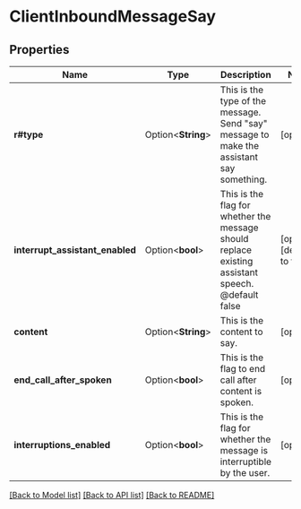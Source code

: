 # ClientInboundMessageSay

## Properties

Name | Type | Description | Notes
------------ | ------------- | ------------- | -------------
**r#type** | Option<**String**> | This is the type of the message. Send \"say\" message to make the assistant say something. | [optional]
**interrupt_assistant_enabled** | Option<**bool**> | This is the flag for whether the message should replace existing assistant speech.  @default false | [optional][default to false]
**content** | Option<**String**> | This is the content to say. | [optional]
**end_call_after_spoken** | Option<**bool**> | This is the flag to end call after content is spoken. | [optional]
**interruptions_enabled** | Option<**bool**> | This is the flag for whether the message is interruptible by the user. | [optional]

[[Back to Model list]](../README.md#documentation-for-models) [[Back to API list]](../README.md#documentation-for-api-endpoints) [[Back to README]](../README.md)


